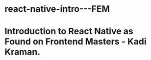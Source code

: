 # react-native-intro---FEM

# Introduction to React Native as Found on Frontend Masters - Kadi Kraman.
